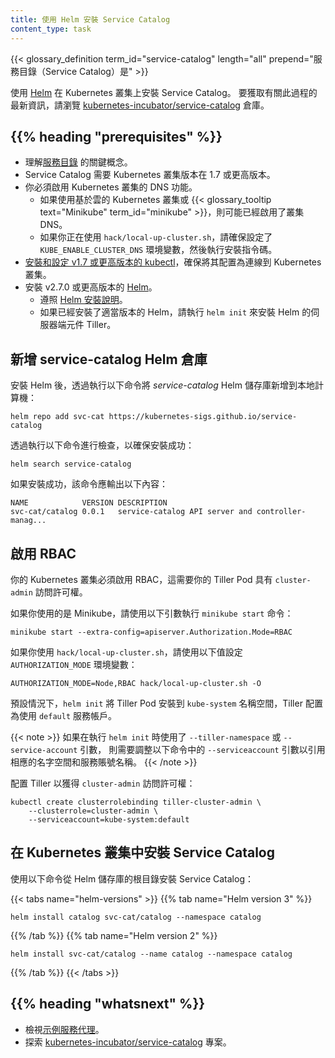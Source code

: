```yaml
---
title: 使用 Helm 安裝 Service Catalog
content_type: task
---
```

<!--
title: Install Service Catalog using Helm
reviewers:
- chenopis
content_type: task
-->

<!-- overview -->
{{< glossary_definition term_id="service-catalog" length="all" prepend="服務目錄（Service Catalog）是" >}}

<!--
Use [Helm](https://helm.sh/) to install Service Catalog on your Kubernetes cluster. Up to date information on this process can be found at the [kubernetes-incubator/service-catalog](https://github.com/kubernetes-incubator/service-catalog/blob/master/docs/install.md) repo.
-->
使用 [Helm](https://helm.sh/) 在 Kubernetes 叢集上安裝 Service Catalog。
要獲取有關此過程的最新資訊，請瀏覽 [kubernetes-incubator/service-catalog](https://github.com/kubernetes-incubator/service-catalog/blob/master/docs/install.md) 倉庫。


## {{% heading "prerequisites" %}}

<!--
* Understand the key concepts of [Service Catalog](/docs/concepts/service-catalog/).
* Service Catalog requires a Kubernetes cluster running version 1.7 or higher.
* You must have a Kubernetes cluster with cluster DNS enabled.
    * If you are using a cloud-based Kubernetes cluster or {{< glossary_tooltip text="Minikube" term_id="minikube" >}}, you may already have cluster DNS enabled.
    * If you are using `hack/local-up-cluster.sh`, ensure that the `KUBE_ENABLE_CLUSTER_DNS` environment variable is set, then run the install script.
* [Install and setup kubectl](/docs/tasks/tools/) v1.7 or higher. Make sure it is configured to connect to the Kubernetes cluster.
* Install [Helm](http://helm.sh/) v2.7.0 or newer.
    * Follow the [Helm install instructions](https://github.com/kubernetes/helm/blob/master/docs/install.md).
    * If you already have an appropriate version of Helm installed, execute `helm init` to install Tiller, the server-side component of Helm.
-->
* 理解[服務目錄](/zh-cn/docs/concepts/extend-kubernetes/service-catalog/) 的關鍵概念。
* Service Catalog 需要 Kubernetes 叢集版本在 1.7 或更高版本。
* 你必須啟用 Kubernetes 叢集的 DNS 功能。
    * 如果使用基於雲的 Kubernetes 叢集或 {{< glossary_tooltip text="Minikube" term_id="minikube" >}}，則可能已經啟用了叢集 DNS。
    * 如果你正在使用 `hack/local-up-cluster.sh`，請確保設定了 `KUBE_ENABLE_CLUSTER_DNS` 環境變數，然後執行安裝指令碼。
* [安裝和設定 v1.7 或更高版本的 kubectl](/zh-cn/docs/tasks/tools/)，確保將其配置為連線到 Kubernetes 叢集。
* 安裝 v2.7.0 或更高版本的 [Helm](https://helm.sh/)。
    * 遵照 [Helm 安裝說明](https://helm.sh/docs/intro/install/)。
    * 如果已經安裝了適當版本的 Helm，請執行 `helm init` 來安裝 Helm 的伺服器端元件 Tiller。

<!-- steps -->
<!--
## Add the service-catalog Helm repository

Once Helm is installed, add the *service-catalog* Helm repository to your local machine by executing the following command:
-->
## 新增 service-catalog Helm 倉庫

安裝 Helm 後，透過執行以下命令將 *service-catalog* Helm 儲存庫新增到本地計算機：

```shell
helm repo add svc-cat https://kubernetes-sigs.github.io/service-catalog
```

<!--
Check to make sure that it installed successfully by executing the following command:
-->
透過執行以下命令進行檢查，以確保安裝成功：

```shell
helm search service-catalog
```

<!--
If the installation was successful, the command should output the following:
-->
如果安裝成功，該命令應輸出以下內容：

```
NAME            VERSION DESCRIPTION
svc-cat/catalog 0.0.1   service-catalog API server and controller-manag...
```

<!--
## Enable RBAC

Your Kubernetes cluster must have RBAC enabled, which requires your Tiller Pod(s) to have `cluster-admin` access.

If you are using Minikube, run the `minikube start` command with the following flag:
-->
## 啟用 RBAC

你的 Kubernetes 叢集必須啟用 RBAC，這需要你的 Tiller Pod 具有 `cluster-admin` 訪問許可權。

如果你使用的是 Minikube，請使用以下引數執行 `minikube start` 命令：

```shell
minikube start --extra-config=apiserver.Authorization.Mode=RBAC
```

<!--
If you are using `hack/local-up-cluster.sh`, set the `AUTHORIZATION_MODE` environment variable with the following values:
-->
如果你使用 `hack/local-up-cluster.sh`，請使用以下值設定 `AUTHORIZATION_MODE` 環境變數：

```
AUTHORIZATION_MODE=Node,RBAC hack/local-up-cluster.sh -O
```

<!--
By default, `helm init` installs the Tiller Pod into the `kube-system` namespace, with Tiller configured to use the `default` service account.
-->
預設情況下，`helm init` 將 Tiller Pod 安裝到 `kube-system` 名稱空間，Tiller 配置為使用 `default` 服務帳戶。

<!--
If you used the `--tiller-namespace` or `--service-account` flags when running `helm init`, the `--serviceaccount` flag in the following command needs to be adjusted to reference the appropriate namespace and ServiceAccount name.
-->
{{< note >}}
如果在執行 `helm init` 時使用了 `--tiller-namespace` 或 `--service-account` 引數，
則需要調整以下命令中的 `--serviceaccount` 引數以引用相應的名字空間和服務賬號名稱。
{{< /note >}}

<!--
Configure Tiller to have `cluster-admin` access:
-->
配置 Tiller 以獲得 `cluster-admin` 訪問許可權：

```shell
kubectl create clusterrolebinding tiller-cluster-admin \
    --clusterrole=cluster-admin \
    --serviceaccount=kube-system:default
```

<!--
## Install Service Catalog in your Kubernetes cluster

Install Service Catalog from the root of the Helm repository using the following command:
-->
## 在 Kubernetes 叢集中安裝 Service Catalog

使用以下命令從 Helm 儲存庫的根目錄安裝 Service Catalog：

{{< tabs name="helm-versions" >}}
{{% tab name="Helm version 3" %}}
```shell
helm install catalog svc-cat/catalog --namespace catalog
```
{{% /tab %}}
{{% tab name="Helm version 2" %}}

```shell
helm install svc-cat/catalog --name catalog --namespace catalog
```
{{% /tab %}}
{{< /tabs >}}

## {{% heading "whatsnext" %}}

<!--
* View [sample service brokers](https://github.com/openservicebrokerapi/servicebroker/blob/master/gettingStarted.md#sample-service-brokers).
* Explore the [kubernetes-incubator/service-catalog](https://github.com/kubernetes-incubator/service-catalog) project.
-->
* 檢視[示例服務代理](https://github.com/openservicebrokerapi/servicebroker/blob/mastergettingStarted.md#sample-service-brokers)。
* 探索 [kubernetes-incubator/service-catalog](https://github.com/kubernetes-incubator/service-catalog) 專案。
